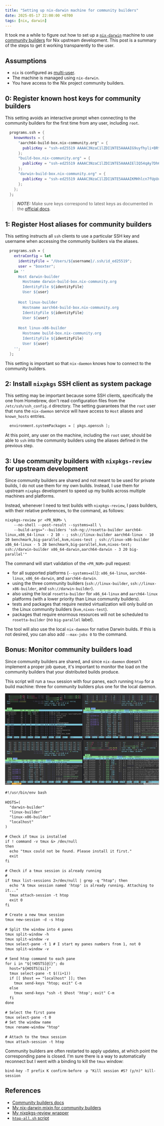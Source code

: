 ```yaml
---
title: "Setting up nix-darwin machine for community builders"
date: 2025-05-17 22:00:00 +0700
tags: [nix, darwin]
---
```


It took me a while to figure out how to set up a
[`nix-darwin`](https://github.com/nix-darwin/nix-darwin) machine to use
[community builders](https://nix-community.org/community-builders/) for Nix
upstream development. This post is a summary of the steps to get it working
transparently to the user.

## Assumptions

- `nix` is configured as [multi-user](https://nix.dev/manual/nix/2.24/installation/multi-user.html).
- The machine is managed using `nix-darwin`.
- You have access to the Nix project community builders.

## 0: Register known host keys for community builders

This setting avoids an interactive prompt when connecting to the community
builders for the first time from any user, including `root`.

```nix
  programs.ssh = {
    knownHosts = {
      "aarch64-build-box.nix-community.org" = {
        publicKey = "ssh-ed25519 AAAAC3NzaC1lZDI1NTE5AAAAIG9uyfhyli+BRtk64y+niqtb+sKquRGGZ87f4YRc8EE1";
      };
      "build-box.nix-community.org" = {
        publicKey = "ssh-ed25519 AAAAC3NzaC1lZDI1NTE5AAAAIElIQ54qAy7Dh63rBudYKdbzJHrrbrrMXLYl7Pkmk88H";
      };
      "darwin-build-box.nix-community.org" = {
        publicKey = "ssh-ed25519 AAAAC3NzaC1lZDI1NTE5AAAAIKMHhlcn7fUpUuiOFeIhDqBzBNFsbNqq+NpzuGX3e6zv";
      };
    };
  };
```

> **_NOTE:_**  Make sure keys correspond to latest keys as documented in the [official docs](https://nix-community.org/community-builders/).

## 1: Register Host aliases for community builders

This setting instructs all `ssh` clients to use a particular SSH key and
username when accessing the community builders via the aliases.

```nix
  programs.ssh = {
    extraConfig = let
      identityFile = "/Users/${username}/.ssh/id_ed25519";
      user = "booxter";
    in ''
      Host darwin-builder
        Hostname darwin-build-box.nix-community.org
        IdentityFile ${identityFile}
        User ${user}

      Host linux-builder
        Hostname aarch64-build-box.nix-community.org
        IdentityFile ${identityFile}
        User ${user}

      Host linux-x86-builder
        Hostname build-box.nix-community.org
        IdentityFile ${identityFile}
        User ${user}
    '';
  };
```

This setting is important so that `nix-daemon` knows how to connect to the
community builders.

## 2: Install `nixpkgs` SSH client as system package

This setting may be important because some SSH clients, specifically the one
from Homebrew, don't read configuration files from the `/etc/ssh/ssh_config.d`
directory. The setting guarantees that the `root` user that runs the
`nix-daemon` service will have access to `Host` aliases and `known_hosts`
entries.

```nix
  environment.systemPackages = [ pkgs.openssh ];
```

At this point, any user on the machine, including the `root` user, should be
able to `ssh` into the community builders using the aliases defined in the
previous step.

## 3: Use community builders with `nixpkgs-review` for upstream development

Since community builders are shared and not meant to be used for private
builds, I do not use them for my own builds. Instead, I use them for upstream
`nixpkgs` development to speed up my builds across multiple machines and
platforms.

Instead, whenever I need to test builds with `nixpkgs-review`, I pass builders,
with their relative preferences, to the command, as follows:

```shell
nixpkgs-review pr <PR_NUM> \
    --no-shell --post-result --systems=all \
    --build-args="--builders 'ssh-ng://rosetta-builder aarch64-linux,x86_64-linux - 2 10 - ; ssh://linux-builder aarch64-linux - 10 20 benchmark,big-parallel,kvm,nixos-test ; ssh://linux-x86-builder x86_64-linux - 5 20 benchmark,big-parallel,kvm,nixos-test; ssh://darwin-builder x86_64-darwin,aarch64-darwin - 3 20 big-parallel'"
```

The command will start validation of the `<PR_NUM>` pull request:

- for all supported platforms (`--systems=all`): `x86_64-linux`,
  `aarch64-linux`, `x86_64-darwin`, and `aarch64-darwin`.
- using the three community builders (`ssh://linux-builder`,
  `ssh://linux-x86-builder`, and `ssh://darwin-builder`).
- also using the local `rosetta-builder` for `x86_64-linux` and `aarch64-linux`
  platforms (with a lower priority than Linux community builders).
- tests and packages that require nested virtualization will only build on the
  Linux community builders (`kvm,nixos-test`).
- packages that require enormous resources will not be scheduled to
  `rosetta-builder` (no `big-parallel` label).

The tool will also use the local `nix-daemon` for native Darwin builds. If this
is not desired, you can also add `--max-jobs 0` to the command.

## Bonus: Monitor community builders load

Since community builders are shared, and since `nix-daemon` doesn't implement a
proper job queue, it's important to monitor the load on the community builders
that your distributed builds produce.

This script will run a `tmux` session with four panes, each running `htop` for
a build machine: three for community builders plus one for the local daemon.

![htop-all.sh](/assets/htop-all.png)

```shell
#!/usr/bin/env bash

HOSTS=(
  "darwin-builder"
  "linux-builder"
  "linux-x86-builder"
  "localhost"
)

# Check if tmux is installed
if ! command -v tmux &> /dev/null
then
  echo "tmux could not be found. Please install it first."
  exit
fi

# Check if a tmux session is already running
#
if tmux list-sessions 2>/dev/null | grep -q "htop"; then
  echo "A tmux session named 'htop' is already running. Attaching to it..."
  tmux attach-session -t htop
  exit 0
fi

# Create a new tmux session
tmux new-session -d -s htop

# Split the window into 4 panes
tmux split-window -h
tmux split-window -v
tmux select-pane -t 1 # I start my panes numbers from 1, not 0
tmux split-window -v

# Send htop command to each pane
for i in "${!HOSTS[@]}"; do
  host="${HOSTS[$i]}"
  tmux select-pane -t $((i+1))
  if [[ $host == "localhost" ]]; then
    tmux send-keys "htop; exit" C-m
  else
    tmux send-keys "ssh -t $host 'htop'; exit" C-m
  fi
done

# Select the first pane
tmux select-pane -t 0
# Set the window name
tmux rename-window "htop"

# Attach to the tmux session
tmux attach-session -t htop
```

Community builders are often restarted to apply updates, at which point the
corresponding pane is closed. I'm sure there is a way to automatically
reconnect but I went with a binding to kill the `tmux` window:

```
bind-key -T prefix K confirm-before -p "Kill session #S? (y/n)" kill-session
```

## References

- [Community builders docs](https://nix-community.org/community-builders/)
- [My nix-darwin mixin for community builders](https://github.com/booxter/nix/blob/master/darwin/_mixins/community-builders/default.nix)
- [My nixpkgs-review wrapper](https://github.com/booxter/dotfiles/blob/master/nr)
- [`htop-all.sh` script](https://github.com/booxter/dotfiles/blob/master/htop-all.sh)
